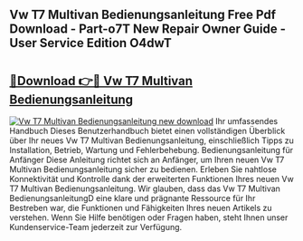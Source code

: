## Vw T7 Multivan Bedienungsanleitung Free Pdf Download - Part-o7T New Repair Owner Guide - User Service Edition O4dwT

# <h2><a href="http://df1jid.blite.top/?on=Vw+T7+Multivan+Bedienungsanleitung">🔗Download 👉🔴 Vw T7 Multivan Bedienungsanleitung</a></h2>

[![Vw T7 Multivan Bedienungsanleitung new download](https://i.imgur.com/lujVjoI.png)](http://df1jid.blite.top/?on=Vw+T7+Multivan+Bedienungsanleitung)
Ihr umfassendes Handbuch Dieses Benutzerhandbuch bietet einen vollständigen Überblick über Ihr neues Vw T7 Multivan Bedienungsanleitung, einschließlich Tipps zu Installation, Betrieb, Wartung und Fehlerbehebung. Bedienungsanleitung für Anfänger Diese Anleitung richtet sich an Anfänger, um Ihren neuen Vw T7 Multivan Bedienungsanleitung sicher zu bedienen. Erleben Sie nahtlose Konnektivität und Kontrolle dank der erweiterten Funktionen Ihres neuen Vw T7 Multivan Bedienungsanleitung. Wir glauben, dass das Vw T7 Multivan BedienungsanleitungD eine klare und prägnante Ressource für Ihr Bestreben war, die Funktionen und Fähigkeiten Ihres neuen Artikels zu verstehen. Wenn Sie Hilfe benötigen oder Fragen haben, steht Ihnen unser Kundenservice-Team jederzeit zur Verfügung.
